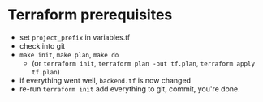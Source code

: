 # Terraform prerequisites

- set `project_prefix` in variables.tf
- check into git
- `make init`, `make plan`, `make do`
  - (or `terraform init`, `terraform plan -out tf.plan`, `terraform apply tf.plan`)
- if everything went well, `backend.tf` is now changed
- re-run `terraform init` add everything to git, commit, you're done.
